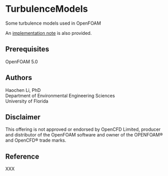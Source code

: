 # TurbulenceModels
Some turbulence models used in OpenFOAM

An [implementation note](https://github.com/Rdfing/TurbulenceModels/blob/master/kOmega20062D/RANS_kOmega_Implementation.pdf) is also provided.  

## Prerequisites
OpenFOAM 5.0

## Authors
Haochen Li, PhD <br />
Department of Environmental Engineering Sciences <br />
University of Florida

## Disclaimer
This offering is not approved or endorsed by OpenCFD Limited, producer and distributor of the OpenFOAM software and owner of the OPENFOAM®  and OpenCFD®  trade marks.

## Reference
XXX 
